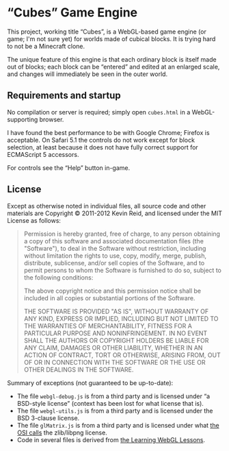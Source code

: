“Cubes” Game Engine
===================

This project, working title “Cubes”, is a WebGL-based game engine (or game; I'm not sure yet) for worlds made of cubical blocks. It is trying hard to not be a Minecraft clone.

The unique feature of this engine is that each ordinary block is itself made out of blocks; each block can be “entered” and edited at an enlarged scale, and changes will immediately be seen in the outer world.

Requirements and startup
------------------------

No compilation or server is required; simply open `cubes.html` in a WebGL-supporting browser.

I have found the best performance to be with Google Chrome; Firefox is acceptable. On Safari 5.1 the controls do not work except for block selection, at least because it does not have fully correct support for ECMAScript 5 accessors.

For controls see the “Help” button in-game.

License
-------

Except as otherwise noted in individual files, all source code and other materials are Copyright © 2011-2012 Kevin Reid, and licensed under the MIT License as follows:

> Permission is hereby granted, free of charge, to any person obtaining a copy of this software and associated documentation files (the "Software"), to deal in the Software without restriction, including without limitation the rights to use, copy, modify, merge, publish, distribute, sublicense, and/or sell copies of the Software, and to permit persons to whom the Software is furnished to do so, subject to the following conditions:
> 
> The above copyright notice and this permission notice shall be included in all copies or substantial portions of the Software.
> 
> THE SOFTWARE IS PROVIDED "AS IS", WITHOUT WARRANTY OF ANY KIND, EXPRESS OR IMPLIED, INCLUDING BUT NOT LIMITED TO THE WARRANTIES OF MERCHANTABILITY, FITNESS FOR A PARTICULAR PURPOSE AND NONINFRINGEMENT. IN NO EVENT SHALL THE AUTHORS OR COPYRIGHT HOLDERS BE LIABLE FOR ANY CLAIM, DAMAGES OR OTHER LIABILITY, WHETHER IN AN ACTION OF CONTRACT, TORT OR OTHERWISE, ARISING FROM, OUT OF OR IN CONNECTION WITH THE SOFTWARE OR THE USE OR OTHER DEALINGS IN THE SOFTWARE.

Summary of exceptions (not guaranteed to be up-to-date):

* The file `webgl-debug.js` is from a third party and is licensed under “a BSD-style license” (context has been lost for what license that is).
* The file `webgl-utils.js` is from a third party and is licensed under the BSD 3-clause license.
* The file `glMatrix.js` is from a third party and is licensed under what [the OSI calls](http://www.opensource.org/licenses/Zlib) the zlib/libpng license.
* Code in several files is derived from [the Learning WebGL Lessons](http://learningwebgl.com/blog/?page_id=1217).